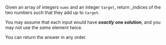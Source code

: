 
Given an array of integers `nums` and an integer `target`, return _indices of the two numbers such that they add up to `target`.

You may assume that each input would have **_exactly_ one solution**, and you may not use the _same_ element twice.

You can return the answer in any order.